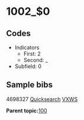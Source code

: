 # 1002\_$0

## Codes

-   Indicators
    -   First: 2
    -   Second: \_
-   Subfield: 0

## Sample bibs

4698327 [Quicksearch](https://search.library.yale.edu/catalog/4698327) [VXWS](http://prodorbis.library.yale.edu:7014/vxws/GetHoldingsService?bibId=4698327)

**Parent topic:**[100](../../tags/100/100.md)

